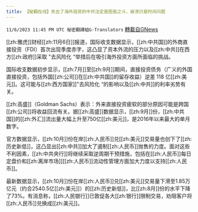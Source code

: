 ```yaml
---
title: 【秘翻在线】失去了海外投资的中共注定是困兽之斗，崩溃只是时间问题
---
```

`11/6/2023 11:45 PM UTC 秘密翻譯組G-Translators` [轉載自GNews](https://gnews.org/articles/1932794)

[[zh:雅虎]]财经[[zh:11月6日]]报道，国际收支数据显示，[[zh:中共国]]的外商直接投资（FDI）首次出现季度赤字，这凸显了资本外流的压力以及[[zh:中共]]在西方[[zh:政府]]采取 "去风险化 “举措后在吸引海外投资方面所面临的挑战。

国际收支数据初步显示，[[zh:7月]]至[[zh:9月]]期间，直接投资债务（广义的外国直接投资，包括外国[[zh:公司]]在[[zh:中共国]]的留存收益）逆差 118 亿[[zh:美元]]。这可能与[[zh:西方国家]]"去风险化 “的影响以及[[zh:中共]]的利率劣势有关。

[[zh:高盛]]（Goldman Sachs）表示：外来直接投资疲软的部分原因可能是跨国[[zh:公司]]将收益回流有关。据[[zh:高盛]]数据显示，[[zh:9月]]份，[[zh:中共国]]的[[zh:外汇]]流出量大幅上升至750亿[[zh:美元]]，是2016年以来最大的单月数字。

官方数据显示，[[zh:10月]]份在岸[[zh:人民币]]兑[[zh:美元]]交易量也创下了[[zh:历史新低]]，这凸显出[[zh:中共]]加大了遏制[[zh:人民币]]抛售的力度。面对这些不利因素，[[zh:中共央行]]将继续采取逆周期干预措施，包括在[[zh:人民币]]每日定盘价和[[zh:离岸市场]][[zh:人民币]]流动性管理方面加大力度以支持[[zh:人民币]]。

最新数据显示，[[zh:10月]]份在岸[[zh:人民币]]兑[[zh:美元]]交易量下滑至1.85万亿元（约合2540.5亿[[zh:美元]]）的[[zh:历史新低]]，比[[zh:8月]]份的水平下降了73%。有消息称，[[zh:人民银行]]已敦促各大[[zh:银行]]限制交易，劝阻客户将[[zh:人民币]]兑换成[[zh:美元]]。
